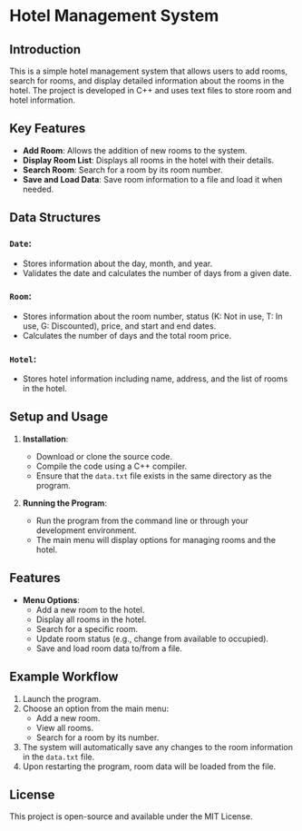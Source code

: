 # Hotel Management System

## Introduction
This is a simple hotel management system that allows users to add rooms, search for rooms, and display detailed information about the rooms in the hotel. The project is developed in C++ and uses text files to store room and hotel information.

## Key Features
- **Add Room**: Allows the addition of new rooms to the system.
- **Display Room List**: Displays all rooms in the hotel with their details.
- **Search Room**: Search for a room by its room number.
- **Save and Load Data**: Save room information to a file and load it when needed.

## Data Structures
### `Date`:
- Stores information about the day, month, and year.
- Validates the date and calculates the number of days from a given date.

### `Room`:
- Stores information about the room number, status (K: Not in use, T: In use, G: Discounted), price, and start and end dates.
- Calculates the number of days and the total room price.

### `Hotel`:
- Stores hotel information including name, address, and the list of rooms in the hotel.

## Setup and Usage

1. **Installation**:
   - Download or clone the source code.
   - Compile the code using a C++ compiler.
   - Ensure that the `data.txt` file exists in the same directory as the program.

2. **Running the Program**:
   - Run the program from the command line or through your development environment.
   - The main menu will display options for managing rooms and the hotel.

## Features
- **Menu Options**:
  - Add a new room to the hotel.
  - Display all rooms in the hotel.
  - Search for a specific room.
  - Update room status (e.g., change from available to occupied).
  - Save and load room data to/from a file.

## Example Workflow
1. Launch the program.
2. Choose an option from the main menu:
   - Add a new room.
   - View all rooms.
   - Search for a room by its number.
3. The system will automatically save any changes to the room information in the `data.txt` file.
4. Upon restarting the program, room data will be loaded from the file.

## License
This project is open-source and available under the MIT License.

